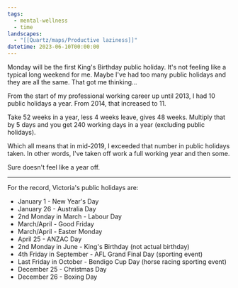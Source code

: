 ```yaml
---
tags:
  - mental-wellness
  - time
landscapes:
  - "[[Quartz/maps/Productive laziness]]"
datetime: 2023-06-10T00:00:00
---
```

Monday will be the first King's Birthday public holiday. It's not feeling like a typical long weekend for me. Maybe I've had too many public holidays and they are all the same. That got me thinking...

From the start of my professional working career up until 2013, I had 10 public holidays a year. From 2014, that increased to 11.

Take 52 weeks in a year, less 4 weeks leave, gives 48 weeks. Multiply that by 5 days and you get 240 working days in a year (excluding public holidays).

Which all means that in mid-2019, I exceeded that number in public holidays taken. In other words, I've taken off work a full working year and then some.

Sure doesn't feel like a year off.

---
For the record, Victoria's public holidays are:
- January 1 - New Year's Day
- January 26 - Australia Day
- 2nd Monday in March - Labour Day
- March/April - Good Friday
- March/April - Easter Monday
- April 25 - ANZAC Day
- 2nd Monday in June - King's Birthday (not actual birthday)
- 4th Friday in September - AFL Grand Final Day (sporting event)
- Last Friday in October - Bendigo Cup Day (horse racing sporting event)
- December 25 - Christmas Day
- December 26 - Boxing Day
